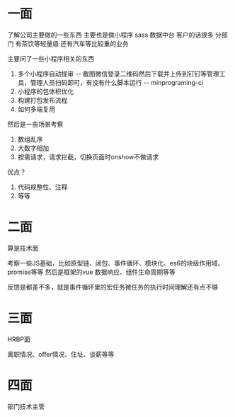 # 一面 

了解公司主要做的一些东西 主要也是做小程序 sass 数据中台 客户的话很多 分部门 有茶饮等轻量级 还有汽车等比较重的业务

主要问了一些小程序相关的东西
1. 多个小程序自动提审 -- 截图微信登录二维码然后下载并上传到钉钉等管理工具，管理人员扫码即可，有没有什么脚本运行 -- minprograming-ci
2. 小程序的包体积优化
3. 构建打包发布流程
4. 如何多端复用

然后是一些场景考察
1. 数组乱序
2. 大数字相加
3. 按需请求，请求拦截，切换页面时onshow不做请求

优点？ 
1. 代码规整性、注释
2. 等等

# 二面

算是技术面

考察一些JS基础，比如原型链、闭包、事件循环、模块化、es6的块级作用域、promise等等
然后是框架的vue 数据响应、组件生命周期等等

反馈是都差不多，就是事件循环里的宏任务微任务的执行时间理解还有点不够

# 三面

HRBP面

离职情况、offer情况、住址、谈薪等等

# 四面

部门技术主管

